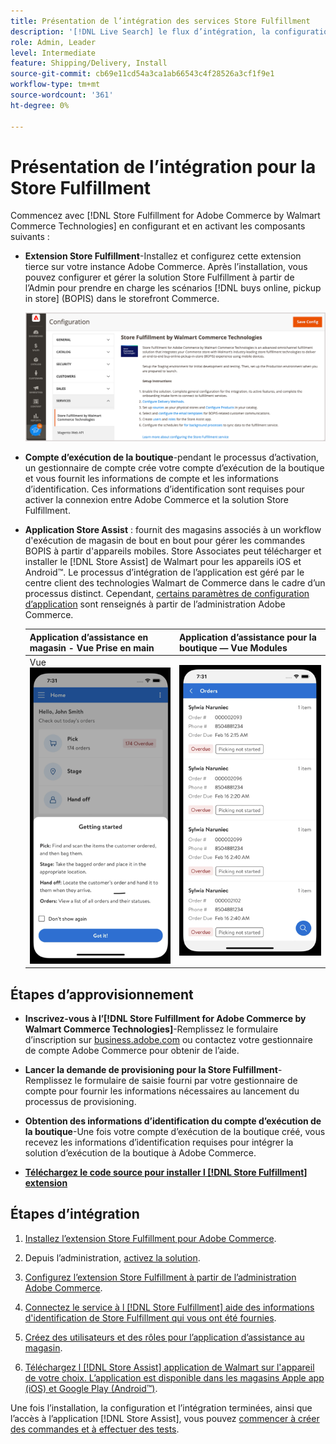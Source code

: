 ```yaml
---
title: Présentation de l’intégration des services Store Fulfillment
description: '[!DNL Live Search] le flux d’intégration, la configuration requise, les limites et les limitations.'
role: Admin, Leader
level: Intermediate
feature: Shipping/Delivery, Install
source-git-commit: cb69e11cd54a3ca1ab66543c4f28526a3cf1f9e1
workflow-type: tm+mt
source-wordcount: '361'
ht-degree: 0%

---
```


# Présentation de l’intégration pour la Store Fulfillment

Commencez avec [!DNL Store Fulfillment for Adobe Commerce by Walmart Commerce Technologies] en configurant et en activant les composants suivants :

- **Extension Store Fulfillment**-Installez et configurez cette extension tierce sur votre instance Adobe Commerce. Après l’installation, vous pouvez configurer et gérer la solution Store Fulfillment à partir de l’Admin pour prendre en charge les scénarios [!DNL buys online, pickup in store] (BOPIS) dans le storefront Commerce.

  ![[!DNL Store Fulfillment Service] configuration dans la vue Administration ](assets/store-fulfillment-admin-home.png)

- **Compte d’exécution de la boutique**-pendant le processus d’activation, un gestionnaire de compte crée votre compte d’exécution de la boutique et vous fournit les informations de compte et les informations d’identification. Ces informations d’identification sont requises pour activer la connexion entre Adobe Commerce et la solution Store Fulfillment.

- **Application Store Assist** : fournit des magasins associés à un workflow d&#39;exécution de magasin de bout en bout pour gérer les commandes BOPIS à partir d&#39;appareils mobiles. Store Associates peut télécharger et installer le [!DNL Store Assist] de Walmart pour les appareils iOS et Android™. Le processus d’intégration de l’application est géré par le centre client des technologies Walmart de Commerce dans le cadre d’un processus distinct. Cependant, [certains paramètres de configuration d’application](user-setup.md) sont renseignés à partir de l’administration Adobe Commerce.

  | Application d’assistance en magasin - Vue Prise en main | Application d’assistance pour la boutique — Vue Modules |
  |-------------------------------------------------------------------------------------------------------------|-----------------------------------------------------------------------------------------------|
  | Vue ![[!DNL Store Assist App Getting Started] sur un appareil mobile](assets/store-assist-get-started-small.png) | ![[!DNL Store Assist App Orders view] sur un appareil mobile](assets/store-assist-orders-small.png) |

## Étapes d’approvisionnement

- **Inscrivez-vous à l’[!DNL Store Fulfillment for Adobe Commerce by Walmart Commerce Technologies]**-Remplissez le formulaire d’inscription sur [business.adobe.com](https://business.adobe.com/resources/store-fulfillment.html) ou contactez votre gestionnaire de compte Adobe Commerce pour obtenir de l’aide.

- **Lancer la demande de provisioning pour la Store Fulfillment**-Remplissez le formulaire de saisie fourni par votre gestionnaire de compte pour fournir les informations nécessaires au lancement du processus de provisioning.

- **Obtention des informations d’identification du compte d’exécution de la boutique**-Une fois votre compte d’exécution de la boutique créé, vous recevez les informations d’identification requises pour intégrer la solution d’exécution de la boutique à Adobe Commerce.

- **[Téléchargez le code source pour installer l [!DNL Store Fulfillment] extension](install.md)**

## Étapes d’intégration

1. [Installez l’extension Store Fulfillment pour Adobe Commerce](install.md).

1. Depuis l’administration, [activez la solution](enable-general.md).

1. [Configurez l’extension Store Fulfillment à partir de l’administration Adobe Commerce](service-config-settings-overview.md).

1. [Connectez le service à l [!DNL Store Fulfillment] aide des informations d&#39;identification de Store Fulfillment qui vous ont été fournies](connect-set-up-service.md).

1. [Créez des utilisateurs et des rôles pour l’application d’assistance au magasin](user-setup.md).

1. [Téléchargez l [!DNL Store Assist] application de Walmart sur l&#39;appareil de votre choix. L’application est disponible dans les magasins Apple app (iOS) et Google Play (Android™)](app-setup.md).

Une fois l’installation, la configuration et l’intégration terminées, ainsi que l’accès à l’application [!DNL Store Assist], vous pouvez [commencer à créer des commandes et à effectuer des tests](test-and-deploy.md).

